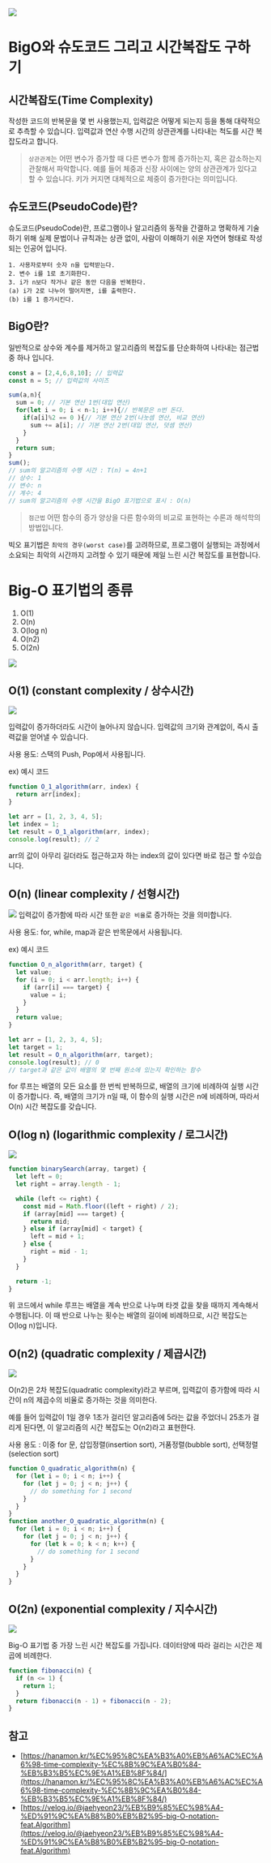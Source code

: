 ![](/study/assets/thumbnail_os.png)

# BigO와 슈도코드 그리고 시간복잡도 구하기

## 시간복잡도(Time Complexity)

작성한 코드의 반복문을 몇 번 사용했는지, 입력값은 어떻게 되는지 등을 통해 대략적으로 추측할 수 있습니다.
입력값과 연산 수행 시간의 상관관계를 나타내는 척도를 시간 복잡도라고 합니다.

> `상관관계`는 어떤 변수가 증가할 때 다른 변수가 함께 증가하는지, 혹은 감소하는지 관찰해서 파악합니다. 예를 들어 체중과 신장 사이에는 양의 상관관계가 있다고 할 수 있습니다. 키가 커지면 대체적으로 체중이 증가한다는 의미입니다.

## 슈도코드(PseudoCode)란?

슈도코드(PseudoCode)란, 프로그램이나 알고리즘의 동작을 간결하고 명확하게 기술하기 위해 실제 문법이나 규칙과는 상관 없이, 사람이 이해하기 쉬운 자연어 형태로 작성되는 인공어 입니다.

```
1. 사용자로부터 숫자 n을 입력받는다.
2. 변수 i를 1로 초기화한다.
3. i가 n보다 작거나 같은 동안 다음을 반복한다.
(a) i가 2로 나누어 떨어지면, i를 출력한다.
(b) i를 1 증가시킨다.
```

## BigO란?

일반적으로 상수와 계수를 제거하고 알고리즘의 복잡도를 단순화하여 나타내는 점근법 중 하나 입니다.

```js
const a = [2,4,6,8,10]; // 입력값
const n = 5; // 입력값의 사이즈

sum(a,n){
  sum = 0; // 기본 연산 1번(대입 연산)
  for(let i = 0; i < n-1; i++){// 반복문은 n번 돈다.
    if(a[i]%2 == 0 ){// 기본 연산 2번(나눗셈 연산, 비교 연산)
      sum += a[i]; // 기본 연산 2번(대입 연산, 덧셈 연산)
    }
  }
  return sum;
}
sum();
// sum의 알고리즘의 수행 시간 : T(n) = 4n+1
// 상수: 1
// 변수: n
// 계수: 4
// sum의 알고리즘의 수행 시간을 BigO 표기법으로 표시 : O(n)
```

> `점근법` 어떤 함수의 증가 양상을 다른 함수와의 비교로 표현하는 수론과 해석학의 방법입니다.

빅오 표기법은 `최악의 경우(worst case)`를 고려하므로, 프로그램이 실행되는 과정에서 소요되는 최악의 시간까지 고려할 수 있기 때문에 제일 느린 시간 복잡도를 표현합니다.

# Big-O 표기법의 종류

1. O(1)
2. O(n)
3. O(log n)
4. O(n2)
5. O(2n)

![](/study/assets/content_codeingtest_bigO.png)

## O(1) (constant complexity / 상수시간)

![](/study/assets/content_codeingtest_bigO_01.png)

입력값이 증가하더라도 시간이 늘어나지 않습니다.
입력값의 크기와 관계없이, 즉시 출력값을 얻어낼 수 있습니다.

사용 용도: 스택의 Push, Pop에서 사용됩니다.

ex) 예시 코드

```js
function O_1_algorithm(arr, index) {
  return arr[index];
}

let arr = [1, 2, 3, 4, 5];
let index = 1;
let result = O_1_algorithm(arr, index);
console.log(result); // 2
```

arr의 값이 아무리 길더라도 접근하고자 하는 index의 값이 있다면 바로 접근 할 수있습니다.

## O(n) (linear complexity / 선형시간)

![](/study/assets/content_codeingtest_bigO_02.png)
입력값이 증가함에 따라 시간 또한 `같은 비율`로 증가하는 것을 의미합니다.

사용 용도: for, while, map과 같은 반목문에서 사용됩니다.

ex) 예시 코드

```js
function O_n_algorithm(arr, target) {
  let value;
  for (i = 0; i < arr.length; i++) {
    if (arr[i] === target) {
      value = i;
    }
  }
  return value;
}

let arr = [1, 2, 3, 4, 5];
let target = 1;
let result = O_n_algorithm(arr, target);
console.log(result); // 0
// target과 같은 값이 배열의 몇 번째 원소에 있는지 확인하는 함수
```

for 루프는 배열의 모든 요소를 한 번씩 반복하므로, 배열의 크기에 비례하여 실행 시간이 증가합니다. 즉, 배열의 크기가 n일 때, 이 함수의 실행 시간은 n에 비례하며, 따라서 O(n) 시간 복잡도를 갖습니다.

## O(log n) (logarithmic complexity / 로그시간)

![](/study/assets/content_codeingtest_bigO_03.png)

```js
function binarySearch(array, target) {
  let left = 0;
  let right = array.length - 1;

  while (left <= right) {
    const mid = Math.floor((left + right) / 2);
    if (array[mid] === target) {
      return mid;
    } else if (array[mid] < target) {
      left = mid + 1;
    } else {
      right = mid - 1;
    }
  }

  return -1;
}
```

위 코드에서 while 루프는 배열을 계속 반으로 나누며 타겟 값을 찾을 때까지 계속해서 수행됩니다.
이 때 반으로 나누는 횟수는 배열의 길이에 비례하므로, 시간 복잡도는 O(log n)입니다.

## O(n2) (quadratic complexity / 제곱시간)

![](/study/assets/content_codeingtest_bigO_04.png)

O(n2)은 2차 복잡도(quadratic complexity)라고 부르며, 입력값이 증가함에 따라 시간이 n의 제곱수의 비율로 증가하는 것을 의미한다.

예를 들어 입력값이 1일 경우 1초가 걸리던 알고리즘에 5라는 값을 주었더니 25초가 걸리게 된다면, 이 알고리즘의 시간 복잡도는 O(n2)라고 표현한다.

사용 용도 : 이중 for 문, 삽입정렬(insertion sort), 거품정렬(bubble sort), 선택정렬(selection sort)

```js
function O_quadratic_algorithm(n) {
  for (let i = 0; i < n; i++) {
    for (let j = 0; j < n; j++) {
      // do something for 1 second
    }
  }
}
function another_O_quadratic_algorithm(n) {
  for (let i = 0; i < n; i++) {
    for (let j = 0; j < n; j++) {
      for (let k = 0; k < n; k++) {
        // do something for 1 second
      }
    }
  }
}
```

## O(2n) (exponential complexity / 지수시간)

![](/study/assets/content_codeingtest_bigO_05.png)

Big-O 표기법 중 가장 느린 시간 복잡도를 가집니다.
데이터양에 따라 걸리는 시간은 제곱에 비례한다.

```js
function fibonacci(n) {
  if (n <= 1) {
    return 1;
  }
  return fibonacci(n - 1) + fibonacci(n - 2);
}
```

## 참고

- [https://hanamon.kr/%EC%95%8C%EA%B3%A0%EB%A6%AC%EC%A6%98-time-complexity-%EC%8B%9C%EA%B0%84-%EB%B3%B5%EC%9E%A1%EB%8F%84/](https://hanamon.kr/%EC%95%8C%EA%B3%A0%EB%A6%AC%EC%A6%98-time-complexity-%EC%8B%9C%EA%B0%84-%EB%B3%B5%EC%9E%A1%EB%8F%84/)
- [https://velog.io/@jaehyeon23/%EB%B9%85%EC%98%A4-%ED%91%9C%EA%B8%B0%EB%B2%95-big-O-notation-feat.Algorithm](https://velog.io/@jaehyeon23/%EB%B9%85%EC%98%A4-%ED%91%9C%EA%B8%B0%EB%B2%95-big-O-notation-feat.Algorithm)
